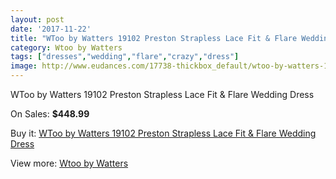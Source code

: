 ```yaml
---
layout: post
date: '2017-11-22'
title: "WToo by Watters 19102 Preston Strapless Lace Fit & Flare Wedding Dress"
category: Wtoo by Watters
tags: ["dresses","wedding","flare","crazy","dress"]
image: http://www.eudances.com/17738-thickbox_default/wtoo-by-watters-19102-preston-strapless-lace-fit-flare-wedding-dress.jpg
---
```

WToo by Watters 19102 Preston Strapless Lace Fit & Flare Wedding Dress

On Sales: **$448.99**
<a href="https://www.eudances.com/en/wtoo-by-watters/5165-wtoo-by-watters-19102-preston-strapless-lace-fit-flare-wedding-dress.html"><amp-img layout="responsive" width="600" height="600" src="//www.eudances.com/17738-thickbox_default/wtoo-by-watters-19102-preston-strapless-lace-fit-flare-wedding-dress.jpg" alt="WToo by Watters 19102 Preston Strapless Lace Fit & Flare Wedding Dress 0" /></a>
<a href="https://www.eudances.com/en/wtoo-by-watters/5165-wtoo-by-watters-19102-preston-strapless-lace-fit-flare-wedding-dress.html"><amp-img layout="responsive" width="600" height="600" src="//www.eudances.com/17741-thickbox_default/wtoo-by-watters-19102-preston-strapless-lace-fit-flare-wedding-dress.jpg" alt="WToo by Watters 19102 Preston Strapless Lace Fit & Flare Wedding Dress 1" /></a>
<a href="https://www.eudances.com/en/wtoo-by-watters/5165-wtoo-by-watters-19102-preston-strapless-lace-fit-flare-wedding-dress.html"><amp-img layout="responsive" width="600" height="600" src="//www.eudances.com/17740-thickbox_default/wtoo-by-watters-19102-preston-strapless-lace-fit-flare-wedding-dress.jpg" alt="WToo by Watters 19102 Preston Strapless Lace Fit & Flare Wedding Dress 2" /></a>
<a href="https://www.eudances.com/en/wtoo-by-watters/5165-wtoo-by-watters-19102-preston-strapless-lace-fit-flare-wedding-dress.html"><amp-img layout="responsive" width="600" height="600" src="//www.eudances.com/17739-thickbox_default/wtoo-by-watters-19102-preston-strapless-lace-fit-flare-wedding-dress.jpg" alt="WToo by Watters 19102 Preston Strapless Lace Fit & Flare Wedding Dress 3" /></a>

Buy it: [WToo by Watters 19102 Preston Strapless Lace Fit & Flare Wedding Dress](https://www.eudances.com/en/wtoo-by-watters/5165-wtoo-by-watters-19102-preston-strapless-lace-fit-flare-wedding-dress.html "WToo by Watters 19102 Preston Strapless Lace Fit & Flare Wedding Dress")

View more: [Wtoo by Watters](https://www.eudances.com/en/49-wtoo-by-watters "Wtoo by Watters")